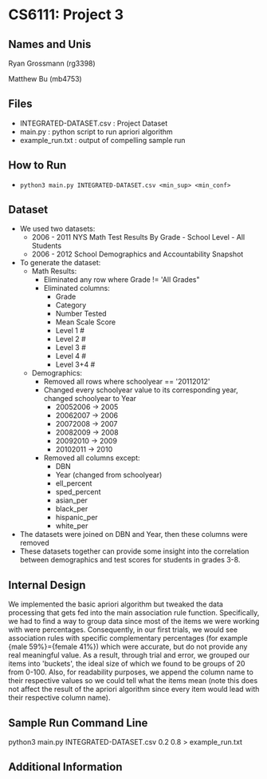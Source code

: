 # CS6111: Project 3
## Names and Unis
Ryan Grossmann (rg3398)

Matthew Bu (mb4753)

## Files
* INTEGRATED-DATASET.csv : Project Dataset
* main.py : python script to run apriori algorithm
* example_run.txt : output of compelling sample run

## How to Run
* `python3 main.py INTEGRATED-DATASET.csv <min_sup> <min_conf>`

## Dataset
* We used two datasets:
    * 2006 - 2011 NYS Math Test Results By Grade - School Level - All Students
    * 2006 - 2012 School Demographics and Accountability Snapshot
* To generate the dataset:
    * Math Results:
        * Eliminated any row where Grade != 'All Grades"
        * Eliminated columns: 
            * Grade
            * Category
            * Number Tested
            * Mean Scale Score
            * Level 1 #
            * Level 2 #
            * Level 3 #
            * Level 4 #
            * Level 3+4 #
    * Demographics:
        * Removed all rows where schoolyear == '20112012'
        * Changed every schoolyear value to its corresponding year, changed schoolyear to Year
            * 20052006 -> 2005
            * 20062007 -> 2006
            * 20072008 -> 2007
            * 20082009 -> 2008
            * 20092010 -> 2009
            * 20102011 -> 2010
        * Removed all columns except:
            * DBN
            * Year (changed from schoolyear)
            * ell_percent
            * sped_percent
            * asian_per
            * black_per
            * hispanic_per
            * white_per
* The datasets were joined on DBN and Year, then these columns were removed
* These datasets together can provide some insight into the correlation between demographics and test scores for students in grades 3-8.

## Internal Design
We implemented the basic apriori algorithm but tweaked the data processing that gets fed into the main association rule function. Specifically, we had to find a way to group data since most of the items we were working with were percentages. Consequently, in our first trials, we would see association rules with specific complementary percentages (for example {male 59%}={female 41%}) which were accurate, but do not provide any real meaningful value. As a result, through trial and error, we grouped our items into 'buckets', the ideal size of which we found to be groups of 20 from 0-100. Also, for readability purposes, we append the column name to their respective values so we could tell what the items mean (note this does not affect the result of the apriori algorithm since every item would lead with their respective column name).

## Sample Run Command Line
python3 main.py INTEGRATED-DATASET.csv 0.2 0.8 > example_run.txt

## Additional Information
        
